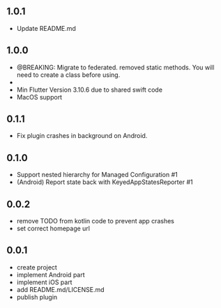 ## 1.0.1
* Update README.md
## 1.0.0
* @BREAKING: Migrate to federated. removed static methods. You will need to create a class before using.
* 
* Min Flutter Version 3.10.6 due to shared swift code
* MacOS support
## 0.1.1
* Fix plugin crashes in background on Android.
## 0.1.0
* Support nested hierarchy for Managed Configuration #1
* (Android) Report state back with KeyedAppStatesReporter #1
## 0.0.2

* remove TODO from kotlin code to prevent app crashes
* set correct homepage url
## 0.0.1

* create project
* implement Android part
* implement iOS part
* add README.md/LICENSE.md
* publish plugin
